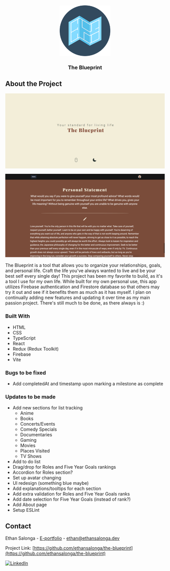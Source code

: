 <a name="readme-top"></a>

<!-- PROJECT LOGO -->
<br />
<div align="center">
  <img src="/public/blueprint.svg" alt="Logo" width="160" height="160">

  <h3 align="center">The Blueprint</h3>
</div>

<!-- ABOUT THE PROJECT -->

## About the Project

[![product-screenshot]](https://sprightly-meerkat-c0f6f6.netlify.app/)

[![product-screenshot2]](https://sprightly-meerkat-c0f6f6.netlify.app/)

The Blueprint is a tool that allows you to organize your relationships, goals, and personal life. Craft the life you've always wanted to live and be your best self every single day! This project has been my favorite to build, as it's a tool I use for my own life. While built for my own personal use, this app utilizes Firebase authentication and Firestore database so that others may try it out and see if it benefits them as much as it has myself. I plan on continually adding new features and updating it over time as my main passion project. There's still much to be done, as there always is :)

### Built With

- HTML
- CSS
- TypeScript
- React
- Redux (Redux Toolkit)
- Firebase
- Vite

### Bugs to be fixed

- Add completedAt and timestamp upon marking a milestone as complete

### Updates to be made

- Add new sections for list tracking
  - Anime
  - Books
  - Concerts/Events
  - Comedy Specials
  - Documentaries
  - Gaming
  - Movies
  - Places Visited
  - TV Shows
- Add to do list
- Drag/drop for Roles and Five Year Goals rankings
- Accordion for Roles section?
- Set up avatar changing
- UI redesign (something blue maybe)
- Add explanations/tooltips for each section
- Add extra validation for Roles and Five Year Goals ranks
- Add date selection for Five Year Goals (instead of rank?)
- Add About page
- Setup ESLint

<!-- CONTACT -->

## Contact

Ethan Salonga - [E-portfolio](https://ethansalonga.dev/) - ethan@ethansalonga.dev

Project Link: [https://github.com/ethansalonga/the-blueprint](https://github.com/ethansalonga/the-blueprint)

[![LinkedIn][linkedin-shield]][linkedin-url]

<!-- MARKDOWN LINKS & IMAGES -->

[linkedin-shield]: https://img.shields.io/badge/-LinkedIn-black.svg?style=for-the-badge&logo=linkedin&colorB=555
[linkedin-url]: https://www.linkedin.com/in/ethan-salonga/
[product-screenshot]: src/assets/screenshot1.png
[product-screenshot2]: src/assets/screenshot2.png
[react.js]: https://img.shields.io/badge/React-20232A?style=for-the-badge&logo=react&logoColor=61DAFB
[react-url]: https://reactjs.org/

